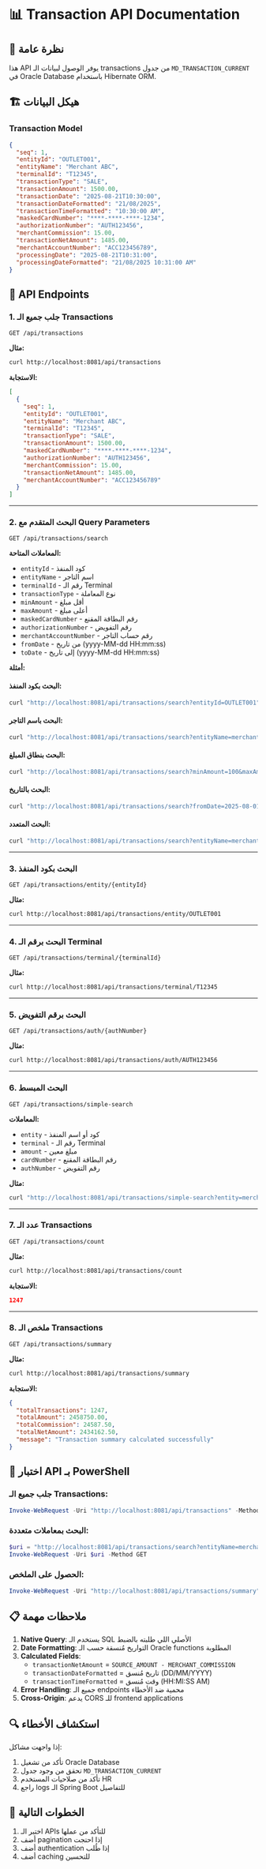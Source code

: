 # 📊 Transaction API Documentation

## 🎯 نظرة عامة
هذا API يوفر الوصول لبيانات الـ transactions من جدول `MD_TRANSACTION_CURRENT` في Oracle Database باستخدام Hibernate ORM.

## 🏗️ هيكل البيانات

### Transaction Model
```json
{
  "seq": 1,
  "entityId": "OUTLET001",
  "entityName": "Merchant ABC",
  "terminalId": "T12345",
  "transactionType": "SALE",
  "transactionAmount": 1500.00,
  "transactionDate": "2025-08-21T10:30:00",
  "transactionDateFormatted": "21/08/2025",
  "transactionTimeFormatted": "10:30:00 AM",
  "maskedCardNumber": "****-****-****-1234",
  "authorizationNumber": "AUTH123456",
  "merchantCommission": 15.00,
  "transactionNetAmount": 1485.00,
  "merchantAccountNumber": "ACC123456789",
  "processingDate": "2025-08-21T10:31:00",
  "processingDateFormatted": "21/08/2025 10:31:00 AM"
}
```

## 🔗 API Endpoints

### 1. جلب جميع الـ Transactions
```http
GET /api/transactions
```

**مثال:**
```bash
curl http://localhost:8081/api/transactions
```

**الاستجابة:**
```json
[
  {
    "seq": 1,
    "entityId": "OUTLET001",
    "entityName": "Merchant ABC",
    "terminalId": "T12345",
    "transactionType": "SALE",
    "transactionAmount": 1500.00,
    "maskedCardNumber": "****-****-****-1234",
    "authorizationNumber": "AUTH123456",
    "merchantCommission": 15.00,
    "transactionNetAmount": 1485.00,
    "merchantAccountNumber": "ACC123456789"
  }
]
```

---

### 2. البحث المتقدم مع Query Parameters
```http
GET /api/transactions/search
```

**المعاملات المتاحة:**
- `entityId` - كود المنفذ
- `entityName` - اسم التاجر
- `terminalId` - رقم الـ Terminal
- `transactionType` - نوع المعاملة
- `minAmount` - أقل مبلغ
- `maxAmount` - أعلى مبلغ
- `maskedCardNumber` - رقم البطاقة المقنع
- `authorizationNumber` - رقم التفويض
- `merchantAccountNumber` - رقم حساب التاجر
- `fromDate` - من تاريخ (yyyy-MM-dd HH:mm:ss)
- `toDate` - إلى تاريخ (yyyy-MM-dd HH:mm:ss)

**أمثلة:**

#### البحث بكود المنفذ:
```bash
curl "http://localhost:8081/api/transactions/search?entityId=OUTLET001"
```

#### البحث باسم التاجر:
```bash
curl "http://localhost:8081/api/transactions/search?entityName=merchant"
```

#### البحث بنطاق المبلغ:
```bash
curl "http://localhost:8081/api/transactions/search?minAmount=100&maxAmount=2000"
```

#### البحث بالتاريخ:
```bash
curl "http://localhost:8081/api/transactions/search?fromDate=2025-08-01%2000:00:00&toDate=2025-08-31%2023:59:59"
```

#### البحث المتعدد:
```bash
curl "http://localhost:8081/api/transactions/search?entityName=merchant&terminalId=T12345&minAmount=500"
```

---

### 3. البحث بكود المنفذ
```http
GET /api/transactions/entity/{entityId}
```

**مثال:**
```bash
curl http://localhost:8081/api/transactions/entity/OUTLET001
```

---

### 4. البحث برقم الـ Terminal
```http
GET /api/transactions/terminal/{terminalId}
```

**مثال:**
```bash
curl http://localhost:8081/api/transactions/terminal/T12345
```

---

### 5. البحث برقم التفويض
```http
GET /api/transactions/auth/{authNumber}
```

**مثال:**
```bash
curl http://localhost:8081/api/transactions/auth/AUTH123456
```

---

### 6. البحث المبسط
```http
GET /api/transactions/simple-search
```

**المعاملات:**
- `entity` - كود أو اسم المنفذ
- `terminal` - رقم الـ Terminal
- `amount` - مبلغ معين
- `cardNumber` - رقم البطاقة المقنع
- `authNumber` - رقم التفويض

**مثال:**
```bash
curl "http://localhost:8081/api/transactions/simple-search?entity=merchant&amount=1500"
```

---

### 7. عدد الـ Transactions
```http
GET /api/transactions/count
```

**مثال:**
```bash
curl http://localhost:8081/api/transactions/count
```

**الاستجابة:**
```json
1247
```

---

### 8. ملخص الـ Transactions
```http
GET /api/transactions/summary
```

**مثال:**
```bash
curl http://localhost:8081/api/transactions/summary
```

**الاستجابة:**
```json
{
  "totalTransactions": 1247,
  "totalAmount": 2458750.00,
  "totalCommission": 24587.50,
  "totalNetAmount": 2434162.50,
  "message": "Transaction summary calculated successfully"
}
```

## 🧪 اختبار API بـ PowerShell

### جلب جميع الـ Transactions:
```powershell
Invoke-WebRequest -Uri "http://localhost:8081/api/transactions" -Method GET
```

### البحث بمعاملات متعددة:
```powershell
$uri = "http://localhost:8081/api/transactions/search?entityName=merchant&minAmount=100&maxAmount=2000"
Invoke-WebRequest -Uri $uri -Method GET
```

### الحصول على الملخص:
```powershell
Invoke-WebRequest -Uri "http://localhost:8081/api/transactions/summary" -Method GET
```

## 📋 ملاحظات مهمة

1. **Native Query**: يستخدم الـ SQL الأصلي اللي طلبته بالضبط
2. **Date Formatting**: التواريخ مُنسقة حسب الـ Oracle functions المطلوبة
3. **Calculated Fields**: 
   - `transactionNetAmount` = `SOURCE_AMOUNT - MERCHANT_COMMISSION`
   - `transactionDateFormatted` = تاريخ مُنسق (DD/MM/YYYY)
   - `transactionTimeFormatted` = وقت مُنسق (HH:MI:SS AM)
4. **Error Handling**: جميع الـ endpoints محمية ضد الأخطاء
5. **Cross-Origin**: يدعم CORS للـ frontend applications

## 🔍 استكشاف الأخطاء

إذا واجهت مشاكل:
1. تأكد من تشغيل Oracle Database
2. تحقق من وجود جدول `MD_TRANSACTION_CURRENT`
3. تأكد من صلاحيات المستخدم HR
4. راجع logs الـ Spring Boot للتفاصيل

## 🚀 الخطوات التالية

1. اختبر الـ APIs للتأكد من عملها
2. أضف pagination إذا احتجت
3. أضف authentication إذا طُلب
4. أضف caching للتحسين
